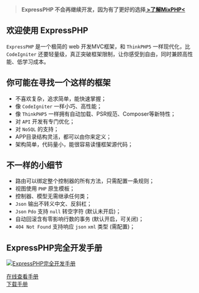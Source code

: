 > **ExpressPHP 不会再继续开发，因为有了更好的选择[ >了解MixPHP<](https://github.com/onanying/MixPHP-V1)**

## 欢迎使用 ExpressPHP

`ExpressPHP` 是一个极简的 web 开发MVC框架，和 `ThinkPHP5` 一样现代化，比 `CodeIgniter` 还要轻量级，真正突破框架限制，让你感受到自由，同时兼顾高性能、低学习成本。

## 你可能在寻找一个这样的框架

* 不喜欢复杂，追求简单，能快速掌握；
* 像 `CodeIgniter` 一样小巧、高性能；
* 像 `ThinkPHP5` 一样拥有自动加载、PSR规范、Composer等新特性；
* 对 `API` 开发有专门优化；
* 对 `NoSQL` 的支持；
* APP目录结构灵活，都可以由你来定义；
* 架构简单，代码量小，能很容易读懂框架源代码；

## 不一样的小细节

* 路由可以绑定整个控制器的所有方法，只需配置一条规则；
* 视图使用 `PHP` 原生模板；
* 控制器、模型无需继承任何类；
* `Json` 输出不转义中文、反斜杠；
* `Json` `Pdo` 支持 `null` 转空字符 (默认未开启)；
* 自动回滚含有零影响行数的事务 (默认开启，可关闭)；
* `404 Not Found` 支持响应 `json` `xml` 类型 (需配置)；

## ExpressPHP完全开发手册

[![ExpressPHP完全开发手册](https://box.kancloud.cn/cover_onanying_expressphp.jpg?imageMogr2/thumbnail/173x231!/interlace/1/quality/101)](http://www.kancloud.cn/onanying/expressphp/302715)

[在线查看手册](http://www.kancloud.cn/onanying/expressphp/302715)    
[下载手册](http://www.kancloud.cn/onanying/expressphp)
